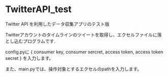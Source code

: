 # TwitterAPI_test
Twitter API を利用したデータ収集アプリのテスト版

Twitterアカウントのタイムラインのツイートを取得し、エクセルファイルに落とし込むプログラムです.

config.pyに
{
  consumer key,
  consumer sercret,
  access token,
  access token secret
}
を入力します。

また、main.pyでは、操作対象とするエクセルのpathを入力します。

